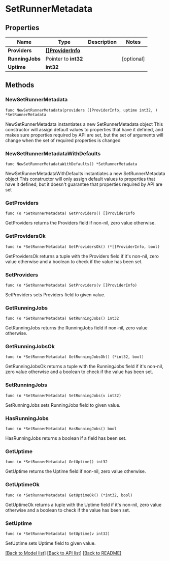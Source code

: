 # SetRunnerMetadata

## Properties

Name | Type | Description | Notes
------------ | ------------- | ------------- | -------------
**Providers** | [**[]ProviderInfo**](ProviderInfo.md) |  | 
**RunningJobs** | Pointer to **int32** |  | [optional] 
**Uptime** | **int32** |  | 

## Methods

### NewSetRunnerMetadata

`func NewSetRunnerMetadata(providers []ProviderInfo, uptime int32, ) *SetRunnerMetadata`

NewSetRunnerMetadata instantiates a new SetRunnerMetadata object
This constructor will assign default values to properties that have it defined,
and makes sure properties required by API are set, but the set of arguments
will change when the set of required properties is changed

### NewSetRunnerMetadataWithDefaults

`func NewSetRunnerMetadataWithDefaults() *SetRunnerMetadata`

NewSetRunnerMetadataWithDefaults instantiates a new SetRunnerMetadata object
This constructor will only assign default values to properties that have it defined,
but it doesn't guarantee that properties required by API are set

### GetProviders

`func (o *SetRunnerMetadata) GetProviders() []ProviderInfo`

GetProviders returns the Providers field if non-nil, zero value otherwise.

### GetProvidersOk

`func (o *SetRunnerMetadata) GetProvidersOk() (*[]ProviderInfo, bool)`

GetProvidersOk returns a tuple with the Providers field if it's non-nil, zero value otherwise
and a boolean to check if the value has been set.

### SetProviders

`func (o *SetRunnerMetadata) SetProviders(v []ProviderInfo)`

SetProviders sets Providers field to given value.


### GetRunningJobs

`func (o *SetRunnerMetadata) GetRunningJobs() int32`

GetRunningJobs returns the RunningJobs field if non-nil, zero value otherwise.

### GetRunningJobsOk

`func (o *SetRunnerMetadata) GetRunningJobsOk() (*int32, bool)`

GetRunningJobsOk returns a tuple with the RunningJobs field if it's non-nil, zero value otherwise
and a boolean to check if the value has been set.

### SetRunningJobs

`func (o *SetRunnerMetadata) SetRunningJobs(v int32)`

SetRunningJobs sets RunningJobs field to given value.

### HasRunningJobs

`func (o *SetRunnerMetadata) HasRunningJobs() bool`

HasRunningJobs returns a boolean if a field has been set.

### GetUptime

`func (o *SetRunnerMetadata) GetUptime() int32`

GetUptime returns the Uptime field if non-nil, zero value otherwise.

### GetUptimeOk

`func (o *SetRunnerMetadata) GetUptimeOk() (*int32, bool)`

GetUptimeOk returns a tuple with the Uptime field if it's non-nil, zero value otherwise
and a boolean to check if the value has been set.

### SetUptime

`func (o *SetRunnerMetadata) SetUptime(v int32)`

SetUptime sets Uptime field to given value.



[[Back to Model list]](../README.md#documentation-for-models) [[Back to API list]](../README.md#documentation-for-api-endpoints) [[Back to README]](../README.md)


